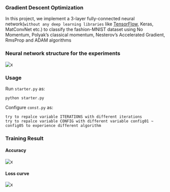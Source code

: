### Gradient Descent Optimization
In this project, we implement a 3-layer fully-connected neural network(`without any deep learning libraries` like [TensorFlow](https://www.tensorflow.org/tutorials/keras/basic_classification), Keras,
MatConvNet etc.) to classify the fashion-MNIST dataset using No Momentum, Polyak’s classical momentum, Nesterov’s Accelerated Gradient, RmsProp and ADAM algorithms

### Neural network structure for the experiments
![x](https://raw.githubusercontent.com/shenweihai1/imageUrlService/master/inlearning/exp.png)

### Usage
Run `starter.py` as:
```
python starter.py
```
Configure `const.py` as:
```
try to repalce variable ITERATIONS with different iterations
try to repalce variable CONFIG with different variable config01 ~ config05 to experience different algorithm
```

### Training Result
#### Accuracy
![x](https://raw.githubusercontent.com/shenweihai1/imageUrlService/master/inlearning/acc.png)
#### Loss curve
![x](https://raw.githubusercontent.com/shenweihai1/imageUrlService/master/inlearning/loss.png)

